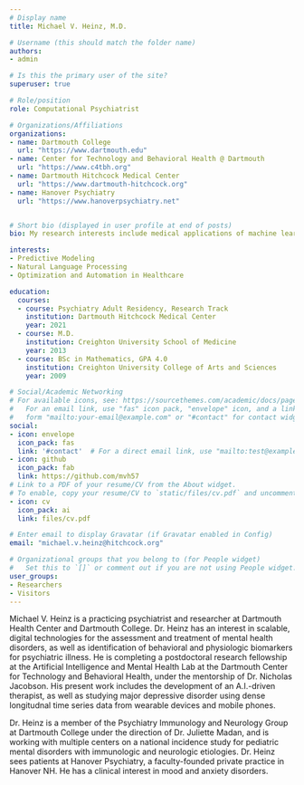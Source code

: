```yaml
---
# Display name
title: Michael V. Heinz, M.D.

# Username (this should match the folder name)
authors:
- admin

# Is this the primary user of the site?
superuser: true

# Role/position
role: Computational Psychiatrist

# Organizations/Affiliations
organizations:
- name: Dartmouth College
  url: "https://www.dartmouth.edu"
- name: Center for Technology and Behavioral Health @ Dartmouth
  url: "https://www.c4tbh.org"
- name: Dartmouth Hitchcock Medical Center
  url: "https://www.dartmouth-hitchcock.org"
- name: Hanover Psychiatry
  url: "https://www.hanoverpsychiatry.net"


# Short bio (displayed in user profile at end of posts)
bio: My research interests include medical applications of machine learning.

interests:
- Predictive Modeling
- Natural Language Processing
- Optimization and Automation in Healthcare

education:
  courses:
  - course: Psychiatry Adult Residency, Research Track
    institution: Dartmouth Hitchcock Medical Center
    year: 2021
  - course: M.D.
    institution: Creighton University School of Medicine
    year: 2013
  - course: BSc in Mathematics, GPA 4.0
    institution: Creighton University College of Arts and Sciences
    year: 2009

# Social/Academic Networking
# For available icons, see: https://sourcethemes.com/academic/docs/page-builder/#icons
#   For an email link, use "fas" icon pack, "envelope" icon, and a link in the
#   form "mailto:your-email@example.com" or "#contact" for contact widget.
social:
- icon: envelope
  icon_pack: fas
  link: '#contact'  # For a direct email link, use "mailto:test@example.org".
- icon: github
  icon_pack: fab
  link: https://github.com/mvh57
# Link to a PDF of your resume/CV from the About widget.
# To enable, copy your resume/CV to `static/files/cv.pdf` and uncomment the lines below.
- icon: cv
  icon_pack: ai
  link: files/cv.pdf

# Enter email to display Gravatar (if Gravatar enabled in Config)
email: "michael.v.heinz@hitchcock.org"

# Organizational groups that you belong to (for People widget)
#   Set this to `[]` or comment out if you are not using People widget.
user_groups:
- Researchers
- Visitors
---
```


Michael V. Heinz is a practicing psychiatrist and researcher at Dartmouth Health Center and Dartmouth College. Dr. Heinz has an interest in scalable, digital technologies for the assessment and treatment of mental health disorders, as well as identification of behavioral and physiologic biomarkers for psychiatric illness. He is completing a postdoctoral research fellowship at the Artificial Intelligence and Mental Health Lab at the Dartmouth Center for Technology and Behavioral Health, under the mentorship of Dr. Nicholas Jacobson. His present work includes the development of an A.I.-driven therapist, as well as studying major depressive disorder using dense longitudnal time series data from wearable devices and mobile phones.  

Dr. Heinz is a member of the Psychiatry Immunology and Neurology Group at Dartmouth College under the direction of Dr. Juliette Madan, and is working with multiple centers on a national incidence study for pediatric mental disorders with immunologic and neurologic etiologies. Dr. Heinz sees patients at Hanover Psychiatry, a faculty-founded private practice in Hanover NH. He has a clinical interest in mood and anxiety disorders. 


